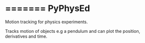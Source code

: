 =======
PyPhysEd
========

Motion tracking for physics experiments.

Tracks motion of objects e.g a pendulum and can plot the position, derivatives and time.

